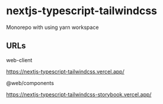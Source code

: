 # nextjs-typescript-tailwindcss

Monorepo with using yarn workspace

## URLs

web-client

https://nextjs-typescript-tailwindcss.vercel.app/

@web/components

https://nextjs-typescript-tailwindcss-storybook.vercel.app/
